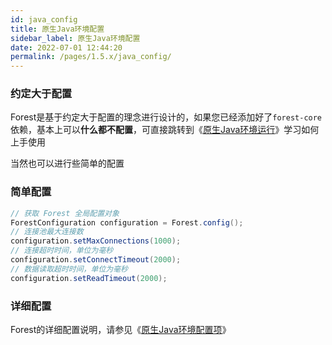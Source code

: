 ```yaml
---
id: java_config
title: 原生Java环境配置
sidebar_label: 原生Java环境配置
date: 2022-07-01 12:44:20
permalink: /pages/1.5.x/java_config/
---
```


### 约定大于配置

Forest是基于约定大于配置的理念进行设计的，如果您已经添加好了`forest-core`依赖，基本上可以<b>什么都不配置</b>，可直接跳转到《[原生Java环境运行](/pages/1.5.x/java_usage/)》学习如何上手使用

当然也可以进行些简单的配置

### 简单配置

```java
// 获取 Forest 全局配置对象
ForestConfiguration configuration = Forest.config();
// 连接池最大连接数
configuration.setMaxConnections(1000);
// 连接超时时间，单位为毫秒
configuration.setConnectTimeout(2000);
// 数据读取超时时间，单位为毫秒
configuration.setReadTimeout(2000);
```

### 详细配置

Forest的详细配置说明，请参见《[原生Java环境配置项](config/non_spring_boot_config)》
